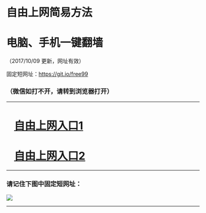 ﻿# 自由上网简易方法

# 电脑、手机一键翻墙

（2017/10/09 更新，网址有效）

固定短网址：https://git.io/free99

### （微信如打不开，请转到浏览器打开）


***





# &nbsp;&nbsp; <a href="http://ft910429810.fwq-tz-1001.info/fwqtz01.html?t=10090013428 " target="_blank">自由上网入口1</a>
# &nbsp;&nbsp; <a href="http://ft1722623042.fwq-tz-1002.info/fwqtz02.html?t=100900118467 " target="_blank">自由上网入口2</a>
***

### 请记住下图中固定短网址：

<img src="https://s3-us-west-2.amazonaws.com/fwq-1001/yjfq-20170905okok.png" /> 


***

